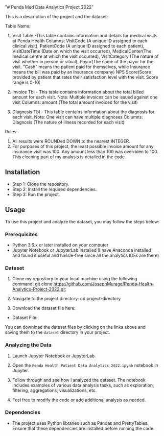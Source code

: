 "# Penda Med Data Analytics Project 2022" 

This is a description of the project and the dataset: 

Table Name: 
1. Visit Table
-This table contains information and details for medical visits at Penda Health
Columns: VisitCode (A unique ID assigned to each clinical visit), PatientCode (A unique ID assigned to each patient), VisitDateTime (Date on which the visit occurred), MedicalCenter(The medical centre at which the visit occurred), VisitCategory (The nature of visit whether in person or vitual), Payor(The name of the payor for the visit. "Cash" means the patient paid for themselves, while Insurance means the bill was paid by an Insurance company) NPS Score(Score provided by patient that rates their satisfaction level with the visit. Score range is 0-10)

2. Invoice Tbl - This table contains information about the total billed amount for each visit. Note: Multiple invoices can be issued against one visit
Columns: amount (The total amount invoiced for the visit)

3. Diagnosis Tbl - This table contains information about the diagnosis for each visit. Note: One visit can have multiple diagnoses
Columns: Diagnosis (The nature of illness recorded for each visit)

Rules:

1. All results were ROUNDed DOWN to the nearest INTEGER.
2. For purposes of this project, the least possible invoice amount for any insurance visit was 100. Any amount less than 100 was overriden to 100. This cleaning part of my analysis is detailed in the code.

## Installation

- Step 1: Clone the repository.
- Step 2: Install the required dependencies.
- Step 3: Run the project.

## Usage

To use this project and analyze the dataset, you may follow the steps below:

### Prerequisites

- Python 3.6.x or later installed on your computer
- Jupyter Notebook or JupyterLab installed (I have Anaconda installed and found it useful and hassle-free since all the analytics IDEs are there)

### Dataset

1. Clone my repository to your local machine using the following command: git clone https://github.com/JosephMurage/Penda-Health-Analytics-Project-2022.git

2. Navigate to the project directory: cd project-directory

3. Download the dataset file here:
 - Dataset File: 

You can download the dataset files by clicking on the links above and saving them to the `dataset` directory in your project.

### Analyzing the Data

1. Launch Jupyter Notebook or JupyterLab.

2. Open the `Penda Health Patient Data Analytics 2022.ipynb` notebook in Jupyter.

3. Follow through and see how I analyzed the dataset. The notebook includes examples of various data analysis tasks, such as exploration, filtering, aggregations, visualizations, etc.

4. Feel free to modify the code or add additional analysis as needed.

### Dependencies

- The project uses Python libraries such as Pandas and PrettyTables. Ensure that these dependencies are installed before running the code.

